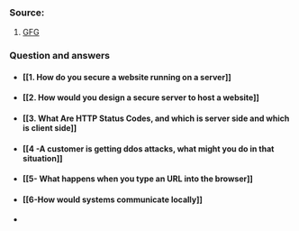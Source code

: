 ### Source:
1. [GFG](https://www.geeksforgeeks.org/networking-interview-questions/)

### Question and answers

* #### [[1. How do you secure a website running on a server]]
* #### [[2. How would you design a secure server to host a website]]
* #### [[3. What Are HTTP Status Codes, and which is server side and which is client side]]
* #### [[4 -A customer is getting ddos attacks, what might you do in that situation]]
* #### [[5- What happens when you type an URL into the browser]]
* #### [[6-How would systems communicate locally]]
* 